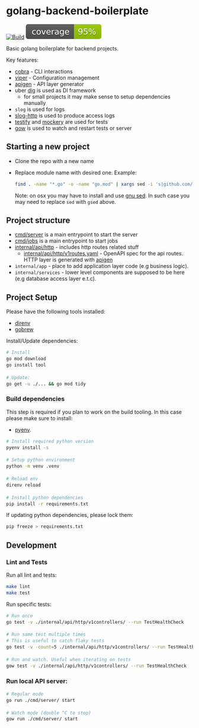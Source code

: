 # golang-backend-boilerplate

[![Build](https://github.com/gemyago/golang-backend-boilerplate/actions/workflows/build-flow.yml/badge.svg)](https://github.com/gemyago/golang-backend-boilerplate/actions/workflows/build-flow.yml)
[![Coverage](https://raw.githubusercontent.com/gemyago/golang-backend-boilerplate/test-artifacts/coverage/golang-coverage.svg)](https://htmlpreview.github.io/?https://raw.githubusercontent.com/gemyago/golang-backend-boilerplate/test-artifacts/coverage/golang-coverage.html)

Basic golang boilerplate for backend projects.

Key features:
* [cobra](github.com/spf13/cobra) - CLI interactions
* [viper](github.com/spf13/viper) - Configuration management
* [apigen](github.com/gemyago/apigen) - API layer generator
* uber [dig](go.uber.org/dig) is used as DI framework
  * for small projects it may make sense to setup dependencies manually
* `slog` is used for logs
* [slog-http](github.com/samber/slog-http) is used to produce access logs
* [testify](github.com/stretchr/testify) and [mockery](github.com/vektra/mockery) are used for tests
* [gow](github.com/mitranim/gow) is used to watch and restart tests or server

## Starting a new project

* Clone the repo with a new name

* Replace module name with desired one. Example:

  ```bash
  find . -name "*.go" -o -name "go.mod" | xargs sed -i 's|github.com/gemyago/golang-backend-boilerplate|<YOUR-MODULE-PATH>|g';
  ```
  Note: on osx you may have to install and use [gnu sed](https://formulae.brew.sh/formula/gnu-sed). In such case you may need to replace `sed` with `gsed` above.

## Project structure

* [cmd/server](./cmd/server) is a main entrypoint to start the server
* [cmd/jobs](./cmd/jobs) is a main entrypoint to start jobs
* [internal/api/http](./internal/api/http) - includes http routes related stuff
  * [internal/api/http/v1routes.yaml](./internal/api/http/v1routes.yaml) - OpenAPI spec for the api routes. HTTP layer is generated with [apigen](github.com/gemyago/apigen)
* `internal/app` - place to add application layer code (e.g business logic).
* `internal/services` - lower level components are supposed to be here (e.g database access layer e.t.c).

## Project Setup

Please have the following tools installed: 
* [direnv](https://github.com/direnv/direnv) 
* [gobrew](https://github.com/kevincobain2000/gobrew#install-or-update)

Install/Update dependencies: 
```sh
# Install
go mod download
go install tool

# Update:
go get -u ./... && go mod tidy
```

### Build dependencies

This step is required if you plan to work on the build tooling. In this case please make sure to install:
* [pyenv](https://github.com/pyenv/pyenv?tab=readme-ov-file#installation).

```sh
# Install required python version
pyenv install -s

# Setup python environment
python -m venv .venv

# Reload env
direnv reload

# Install python dependencies
pip install -r requirements.txt
```

If updating python dependencies, please lock them:
```sh
pip freeze > requirements.txt
```

## Development

### Lint and Tests

Run all lint and tests:
```bash
make lint
make test
```

Run specific tests:
```bash
# Run once
go test -v ./internal/api/http/v1controllers/ --run TestHealthCheck

# Run same test multiple times
# This is useful to catch flaky tests
go test -v -count=5 ./internal/api/http/v1controllers/ --run TestHealthCheck

# Run and watch. Useful when iterating on tests
gow test -v ./internal/api/http/v1controllers/ --run TestHealthCheck
```
### Run local API server:

```bash
# Regular mode
go run ./cmd/server/ start

# Watch mode (double ^C to stop)
gow run ./cmd/server/ start
```